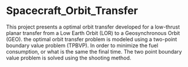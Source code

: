 # Spacecraft_Orbit_Transfer
This project presents a optimal orbit transfer developed for a low-thrust planar transfer from a Low Earth Orbit (LOR) to a Geosynchronous Orbit (GEO). the optimal orbit transfer problem is modeled using a two-point boundary value problem (TPBVP). In order to minimize the fuel consumption, or what is the same the final time. The two point boundary value problem is solved using the shooting method.
